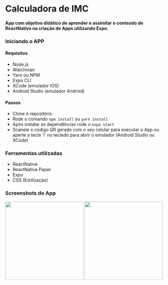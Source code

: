 # Calculadora de IMC

#### App com objetivo didático de aprender e assimilar o conteúdo de ReactNative na criação de Apps utilizando Expo.

### Iniciando o APP
#### Requisitos

- Node.js
- Watchman
- Yarn ou NPM
- Expo CLI
- XCode (emulador IOS)
- Android Studio (emulador Android)

#### Passos

- Clone o repositório
- Rode o comando ```npm install``` ou ```yarn install```
- Após instalar as dependências rode o ```expo start```
- Scaneie o código QR gerado com o seu celular para executar o App ou aperte a tecla 'i' no teclado para abrir o emulador (Android Studio ou XCode) 

### Ferramentas utilizadas

- ReactNative
- ReactNative Paper
- Expo
- CSS (Estilização)

### Screenshots do App

<img src="https://i.ibb.co/zx3vHJ0/Simulator-Screenshot-i-Phone-14-Pro-Max-2023-05-20-at-11-03-50.png" width="250">
<img src="https://i.ibb.co/C7tpn1d/Simulator-Screenshot-i-Phone-14-Pro-Max-2023-05-20-at-11-18-08.png" width="250">
